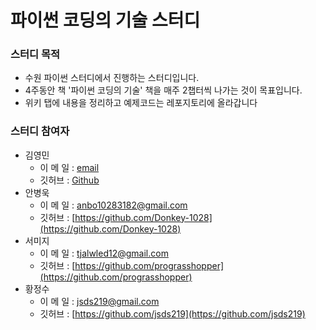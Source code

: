 # 파이썬 코딩의 기술 스터디

### 스터디 목적
 - 수원 파이썬 스터디에서 진행하는 스터디입니다.
 - 4주동안 책 '파이썬 코딩의 기술' 책을 매주 2챕터씩 나가는 것이 목표입니다.
 - 위키 탭에 내용을 정리하고 예제코드는 레포지토리에 올라갑니다

 ### 스터디 참여자
  - 김영민
    - 이  메  일  : [email](email)
    - 깃허브 : [Github](github_address)
  - 안병욱
    - 이  메  일  : [anbo10283182@gmail.com](anbo10283182@gamil.com)
    - 깃허브 : [https://github.com/Donkey-1028](https://github.com/Donkey-1028)
  - 서미지
    - 이  메  일  : [tjalwled12@gmail.com](tjalwled12@gmail.com)
    - 깃허브 : [https://github.com/prograsshopper](https://github.com/prograsshopper)
  - 황정수
    - 이  메  일  : [jsds219@gmail.com](jsds219@gmail.com)
    - 깃허브 : [https://github.com/jsds219](https://github.com/jsds219)
  
